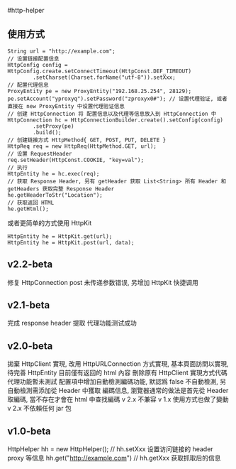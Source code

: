 #http-helper

## 使用方式
```
String url = "http://example.com";
// 设置链接配置信息
HttpConfig config = HttpConfig.create.setConnectTimeout(HttpConst.DEF_TIMEOUT)
        .setCharset(Charset.forName("utf-8")).setXxx;
// 配置代理信息
ProxyEntity pe = new ProxyEntity("192.168.25.254", 28129);
pe.setAccount("yproxyq").setPassword("zproxyx0#"); // 设置代理验证, 或者直接在 new ProxyEntity 中设置代理验证信息
// 创建 HttpConnection 将 配置信息以及代理等信息放入到 HttpConnection 中
HttpConnection hc = HttpConnectionBuilder.create().setConfig(config)
        .setProxy(pe)
        .build();
// 创建链接方式 HttpMethod{ GET, POST, PUT, DELETE }
HttpReq req = new HttpReq(HttpMethod.GET, url);
// 设置 RequestHeader
req.setHeader(HttpConst.COOKIE, "key=val");
// 执行
HttpEntity he = hc.exec(req);
// 获取 Response Header, 另有 getHeader 获取 List<String> 所有 Header 和 getHeaders 获取完整 Response Header
he.getHeaderToStr("Location");
// 获取返回 HTML
he.getHtml();
```

或者更简单的方式使用 HttpKit
```
HttpEntity he = HttpKit.get(url);
HttpEntity he = HttpKit.post(url, data);
```

## v2.2-beta
修复 HttpConnection post 未传递参数错误, 另增加 HttpKit 快捷调用

## v2.1-beta
完成 response header 提取
代理功能测试成功

## v2.0-beta
拋棄 HttpClient 實現, 改用 HttpURLConnection 方式實現,
基本頁面訪問以實現, 待完善
HttpEntity 目前僅有返回的 html 內容
刪除原有 HttpClient 實現方式代碼
代理功能暫未測試
配置項中增加自動檢測編碼功能, 默認爲 false 不自動檢測, 另自動檢測需添加從 Header 中獲取
編碼信息, 瀏覽器通常的做法是首先從 Header 取編碼, 當不存在才會在 html 中查找編碼
v 2.x 不兼容 v 1.x 使用方式也做了變動
v 2.x 不依賴任何 jar 包

## v1.0-beta
HttpHelper hh = new HttpHelper();
// hh.setXxx 设置访问链接的 header proxy 等信息
hh.get("http://example.com")
// hh.getXxx 获取抓取后的信息